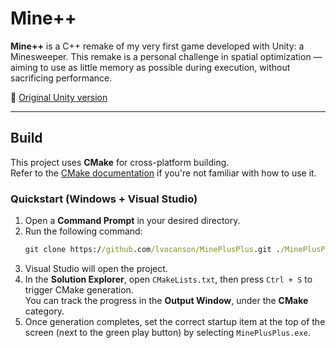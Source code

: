 # Mine++

**Mine++** is a C++ remake of my very first game developed with Unity: a Minesweeper.
This remake is a personal challenge in spatial optimization — aiming to use as little memory as possible during execution, without sacrificing performance.

🔗 [Original Unity version](https://github.com/lvocanson/Minesweeper)

---

## Build

This project uses **CMake** for cross-platform building.  
Refer to the [CMake documentation](https://cmake.org/documentation/) if you're not familiar with how to use it.

### Quickstart (Windows + Visual Studio)

1. Open a **Command Prompt** in your desired directory.
2. Run the following command:
   ```cmd
   git clone https://github.com/lvocanson/MinePlusPlus.git ./MinePlusPlus && start devenv ./MinePlusPlus
   ```
3. Visual Studio will open the project.
4. In the **Solution Explorer**, open `CMakeLists.txt`, then press `Ctrl + S` to trigger CMake generation.  
   You can track the progress in the **Output Window**, under the **CMake** category.
5. Once generation completes, set the correct startup item at the top of the screen (next to the green play button) by selecting `MinePlusPlus.exe`.
